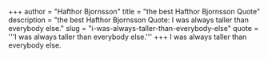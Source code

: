 +++
author = "Hafthor Bjornsson"
title = "the best Hafthor Bjornsson Quote"
description = "the best Hafthor Bjornsson Quote: I was always taller than everybody else."
slug = "i-was-always-taller-than-everybody-else"
quote = '''I was always taller than everybody else.'''
+++
I was always taller than everybody else.
